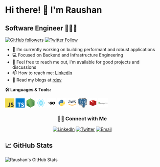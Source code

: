 # Hi there! 👋 I'm Raushan
## Software Engineer 🧑🏻‍💻

[![GitHub followers](https://img.shields.io/github/followers/code-raushan?style=social)](https://github.com/code-raushan)
[![Twitter Follow](https://img.shields.io/twitter/follow/ishn_ish?style=social)](https://twitter.com/raushanksujal)

- 🔭 I’m currently working on building performant and robust applications
- 💻 Focused on Backend and Infrastructure Engineering
- 💬 Feel free to reach me out, I'm available for good projects and discussions
- 📫 How to reach me: [LinkedIn](https://linkedin.com/in/raushan-k)
- 🌈 Read my blogs at [rdev](https://rdev.hashnode.dev/)

**🛠️ Languages & Tools:** 

<code><img height="30" src="https://raw.githubusercontent.com/github/explore/80688e429a7d4ef2fca1e82350fe8e3517d3494d/topics/javascript/javascript.png"></code>
<code><img height="30" src="https://raw.githubusercontent.com/github/explore/80688e429a7d4ef2fca1e82350fe8e3517d3494d/topics/typescript/typescript.png"></code>
<code><img height="30" src="https://raw.githubusercontent.com/github/explore/80688e429a7d4ef2fca1e82350fe8e3517d3494d/topics/nodejs/nodejs.png"></code>
<code><img height="30" src="https://raw.githubusercontent.com/github/explore/80688e429a7d4ef2fca1e82350fe8e3517d3494d/topics/react/react.png"></code>
<code><img height="30" src="https://raw.githubusercontent.com/github/explore/80688e429a7d4ef2fca1e82350fe8e3517d3494d/topics/go/go.png"></code>
<code><img height="30" src="https://raw.githubusercontent.com/github/explore/80688e429a7d4ef2fca1e82350fe8e3517d3494d/topics/python/python.png"></code>
<code><img height="30" src="https://raw.githubusercontent.com/github/explore/80688e429a7d4ef2fca1e82350fe8e3517d3494d/topics/aws/aws.png"></code>
<code><img height="30" src="https://raw.githubusercontent.com/github/explore/80688e429a7d4ef2fca1e82350fe8e3517d3494d/topics/postgresql/postgresql.png"></code>
<code><img height="30" src="https://raw.githubusercontent.com/github/explore/80688e429a7d4ef2fca1e82350fe8e3517d3494d/topics/redis/redis.png"></code>
<code><img height="30" src="https://raw.githubusercontent.com/github/explore/80688e429a7d4ef2fca1e82350fe8e3517d3494d/topics/mongodb/mongodb.png"></code>

<h3 align="center"> 🤝🏻 Connect with Me </h3>


<p align="center">
<a href="https://www.linkedin.com/in/raushan-k/"><img alt="LinkedIn" src="https://img.shields.io/badge/LinkedIn-Raushan%20Kumar-blue?style=flat-square&logo=linkedin"></a>
<a href="https://www.twitter.com/raushanksujal"><img alt="Twitter" src="https://img.shields.io/badge/Twitter-raushanksujal-blue?style=flat-square&logo=twitter"></a>
<a href="mailto:raushankumar279878@gmail.com"><img alt="Email" src="https://img.shields.io/badge/Email-Shoot A Mail-blue?style=flat-square&logo=gmail"></a>
</p>


## 📈 GitHub Stats

![Raushan's GitHub Stats](https://github-readme-stats.vercel.app/api?username=code-raushan&show_icons=true&theme=dark)